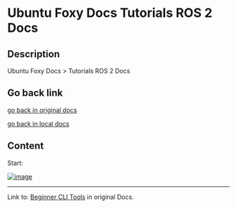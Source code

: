 # Ubuntu Foxy Docs Tutorials ROS 2 Docs

## Description

Ubuntu Foxy Docs > Tutorials ROS 2 Docs

## Go back link

[go back in original docs](https://docs.ros.org/en/foxy/Installation/Ubuntu-Install-Debians.html#next-steps-after-installing)

[go back in local docs](https://docs.ros.org/en/foxy/Installation/Ubuntu-Install-Debians.html#next-steps-after-installing)

## Content

Start:

[![image](https://github.com/user-attachments/assets/2cfcbe3a-2c64-49cd-9a3e-545fe4a87675)](https://docs.ros.org/en/foxy/Tutorials.html)

____

Link to: [Beginner CLI Tools](https://docs.ros.org/en/foxy/Tutorials/Beginner-CLI-Tools.html) in original Docs.
